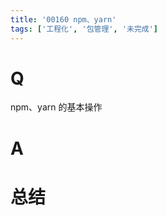 ```yaml
---
title: '00160 npm、yarn'
tags: ['工程化', '包管理', '未完成']
---
```


# Q

npm、yarn 的基本操作

# A



# 总结



<script>
  function func() {

  }
  
</script>